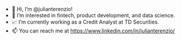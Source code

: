 - 👋 Hi, I’m @julianterenzio!
- 👀 I’m interested in fintech, product development, and data science.
- 📈 I’m currently working as a Credit Analyst at TD Securities.
- 📫 You can reach me at <https://www.linkedin.com/in/julianterenzio/>

<!---
julianterenzio/julianterenzio is a ✨ special ✨ repository because its `README.md` (this file) appears on your GitHub profile.
You can click the Preview link to take a look at your changes.
--->
